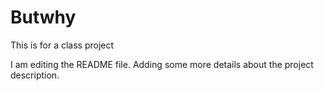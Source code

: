 # Butwhy
This is for a class project

I am editing the README file. Adding some more details about the project description.

